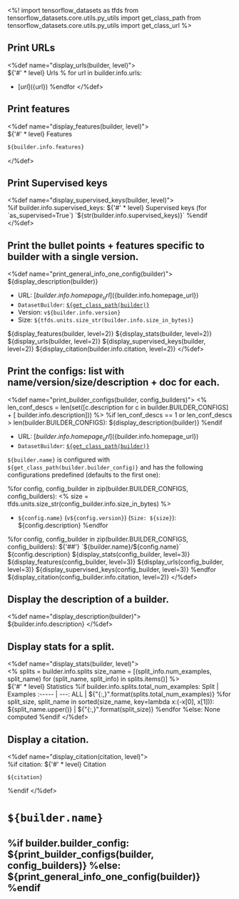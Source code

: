 <%!
import tensorflow_datasets as tfds
from tensorflow_datasets.core.utils.py_utils import get_class_path
from tensorflow_datasets.core.utils.py_utils import get_class_url
%>

## Print URLs
<%def name="display_urls(builder, level)">\
${'#' * level} Urls
% for url in builder.info.urls:
 * [${url}](${url})
%endfor
</%def>

## Print features
<%def name="display_features(builder, level)">\
${'#' * level} Features
```python
${builder.info.features}
```
</%def>

## Print Supervised keys
<%def name="display_supervised_keys(builder, level)">\
%if builder.info.supervised_keys:
${'#' * level} Supervised keys (for `as_supervised=True`)
`${str(builder.info.supervised_keys)}`
%endif
</%def>

## Print the bullet points + features specific to builder with a single version.
<%def name="print_general_info_one_config(builder)">
${display_description(builder)}

* URL: [${builder.info.homepage_url}](${builder.info.homepage_url})
* `DatasetBuilder`: [`${get_class_path(builder)}`](${get_class_url(builder)})
* Version: `v${builder.info.version}`
* Size: `${tfds.units.size_str(builder.info.size_in_bytes)}`

${display_features(builder, level=2)}
${display_stats(builder, level=2)}
${display_urls(builder, level=2)}
${display_supervised_keys(builder, level=2)}
${display_citation(builder.info.citation, level=2)}
</%def>

## Print the configs: list with name/version/size/description + doc for each.
<%def name="print_builder_configs(builder, config_builders)">
<%
len_conf_descs = len(set([c.description for c in  builder.BUILDER_CONFIGS] + [
    builder.info.description]))
%>
%if len_conf_descs == 1 or len_conf_descs > len(builder.BUILDER_CONFIGS):
${display_description(builder)}
%endif

* URL: [${builder.info.homepage_url}](${builder.info.homepage_url})
* `DatasetBuilder`: [`${get_class_path(builder)}`](${get_class_url(builder)})

`${builder.name}` is configured with `${get_class_path(builder.builder_config)}` and has
the following configurations predefined (defaults to the first one):

%for config, config_builder in zip(builder.BUILDER_CONFIGS, config_builders):
<%
  size = tfds.units.size_str(config_builder.info.size_in_bytes)
%>
* `${config.name}` (`v${config.version}`) (`Size: ${size}`): ${config.description}
%endfor

%for config, config_builder in zip(builder.BUILDER_CONFIGS, config_builders):
${'##'} `${builder.name}/${config.name}`
${config.description}
${display_stats(config_builder, level=3)}
${display_features(config_builder, level=3)}
${display_urls(config_builder, level=3)}
${display_supervised_keys(config_builder, level=3)}
%endfor
${display_citation(config_builder.info.citation, level=2)}
</%def>

## Display the description of a builder.
<%def name="display_description(builder)">\
${builder.info.description}
</%def>

## Display stats for a split.
<%def name="display_stats(builder, level)">\
<%
  splits = builder.info.splits
  size_name = [(split_info.num_examples, split_name)
               for (split_name, split_info) in splits.items()]
%>\
${'#' * level} Statistics
%if builder.info.splits.total_num_examples:
Split  | Examples
:----- | ---:
ALL    | ${"{:,}".format(splits.total_num_examples)}
%for split_size, split_name in sorted(size_name, key=lambda x:(-x[0], x[1])):
${split_name.upper()} | ${"{:,}".format(split_size)}
%endfor
%else:
None computed
%endif
</%def>

## Display a citation.
<%def name="display_citation(citation, level)">\
%if citation:
${'#' * level} Citation
```
${citation}
```
%endif
</%def>

# `${builder.name}`

%if builder.builder_config:
${print_builder_configs(builder, config_builders)}
%else:
${print_general_info_one_config(builder)}
%endif
---
